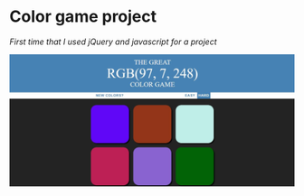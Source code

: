 # Color game project 
*First time that I used jQuery and javascript for a project*

![Color Game Project Preview](/img/preview.JPG)

